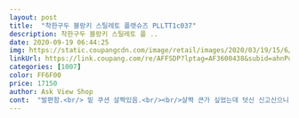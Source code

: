 ```yaml
---
layout: post 
title:  "착한구두 블랑키 스틸레토 플랫슈즈 PLLTT1c037" 
description: 착한구두 블랑키 스틸레토 플 ..
date: 2020-09-19 06:44:25 
img: https://static.coupangcdn.com/image/retail/images/2020/03/19/15/6/3ed014b9-1d37-4174-a347-a6eb2b50ba0f.jpg 
linkUrl: https://link.coupang.com/re/AFFSDP?lptag=AF3600438&subid=ahnPublicAsk&pageKey=1370633333&itemId=2403192388&vendorItemId=70398006649&traceid=V0-113-eadebdccf54b84cc 
categories: [1007] 
color: FF6F00 
price: 17150 
author: Ask View Shop 
cont:  "발편함.<br/> 밑 쿠션 살짝있음.<br/><br/>살짝 큰가 싶었는데 덧신 신고신으니(올 레이스미끄럼방지 덧신)딱맞음.<br/><br/>신발이 워낙 얄쌍해보여 발목두꺼워보인다는데(어머니피셜) 내 발목은 원래 두꺼우므로 타격 0<br/>완전편하게 잘신고있어요 추가구매할거예요<br/>칼발 아닌 어머니(사이즈 225, 현재 수술로 발이 많이 부은 상태)는 앞코가 좀 아프다 하심.<br/><br/>칼발.<br/> 사이즈는 225230추정.<br/> (구두 230, 안에 깔창끼면 딱 편함.<br/> 운동화 230235(양말신고,신발끈 꽉 메는편.<br/> 어차피 성인 225는 사이즈 잘 나오지도 않음.<br/>)<br/>" 
---
```

